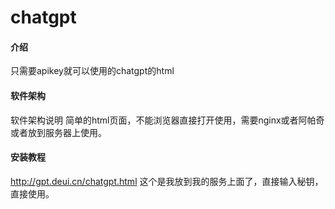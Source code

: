 # chatgpt

#### 介绍
只需要apikey就可以使用的chatgpt的html

#### 软件架构
软件架构说明
简单的html页面，不能浏览器直接打开使用，需要nginx或者阿帕奇或者放到服务器上使用。

#### 安装教程

http://gpt.deui.cn/chatgpt.html
这个是我放到我的服务上面了，直接输入秘钥，直接使用。


